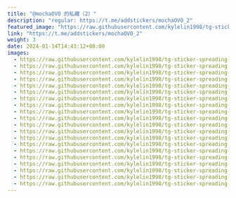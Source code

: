 ```yaml
---
title: "@mochaOVO 的私藏（2）"
description: "regular: https://t.me/addstickers/mochaOVO_2"
featured_image: "https://raw.githubusercontent.com/kylelin1998/tg-sticker-spreading-worldwide-images/main/img/b53eba9c-15cc-4d36-bd5a-baeceaaa09ad.jpg"
link: "https://t.me/addstickers/mochaOVO_2"
weight: 3
date: 2024-01-14T14:43:12+08:00
images:
  - https://raw.githubusercontent.com/kylelin1998/tg-sticker-spreading-worldwide-images/main/img/b53eba9c-15cc-4d36-bd5a-baeceaaa09ad.jpg
  - https://raw.githubusercontent.com/kylelin1998/tg-sticker-spreading-worldwide-images/main/img/0cd7e5d2-9e31-42b7-9f8c-f9c408d5f1e4.jpg
  - https://raw.githubusercontent.com/kylelin1998/tg-sticker-spreading-worldwide-images/main/img/18b6d090-4d31-4719-bfdb-785fbd17de0d.jpg
  - https://raw.githubusercontent.com/kylelin1998/tg-sticker-spreading-worldwide-images/main/img/3335f566-f939-4601-8a77-c4ba9caa2f14.jpg
  - https://raw.githubusercontent.com/kylelin1998/tg-sticker-spreading-worldwide-images/main/img/854d29bf-6218-4ce8-8473-da14d8f88840.jpg
  - https://raw.githubusercontent.com/kylelin1998/tg-sticker-spreading-worldwide-images/main/img/a4cfa605-210d-4342-8f66-3d426f2da17e.jpg
  - https://raw.githubusercontent.com/kylelin1998/tg-sticker-spreading-worldwide-images/main/img/9dbd8e2b-c0fc-4b90-b807-36a033f5efa5.jpg
  - https://raw.githubusercontent.com/kylelin1998/tg-sticker-spreading-worldwide-images/main/img/0abced4c-22fc-4ab7-a525-1cff4be07379.jpg
  - https://raw.githubusercontent.com/kylelin1998/tg-sticker-spreading-worldwide-images/main/img/aae3674a-5abe-405b-b734-ada127762908.jpg
  - https://raw.githubusercontent.com/kylelin1998/tg-sticker-spreading-worldwide-images/main/img/d7e8853d-8e48-4894-a733-4dd69d4b9cdf.jpg
  - https://raw.githubusercontent.com/kylelin1998/tg-sticker-spreading-worldwide-images/main/img/36ecd2ca-db20-48b1-b5a6-1cedcd838cdd.jpg
  - https://raw.githubusercontent.com/kylelin1998/tg-sticker-spreading-worldwide-images/main/img/43d70c1e-33fd-41b7-aab4-525764099069.jpg
  - https://raw.githubusercontent.com/kylelin1998/tg-sticker-spreading-worldwide-images/main/img/fcabe88d-2578-423d-8fe1-2830b34ed91f.jpg
  - https://raw.githubusercontent.com/kylelin1998/tg-sticker-spreading-worldwide-images/main/img/09180ee3-7331-41f5-add9-72331bf27d85.jpg
  - https://raw.githubusercontent.com/kylelin1998/tg-sticker-spreading-worldwide-images/main/img/9d7b80cd-5a46-418b-aeb2-47cca507e284.jpg
  - https://raw.githubusercontent.com/kylelin1998/tg-sticker-spreading-worldwide-images/main/img/4cbb488d-cdc3-4aca-8e65-3116ca7ff92d.jpg
  - https://raw.githubusercontent.com/kylelin1998/tg-sticker-spreading-worldwide-images/main/img/759d5abc-57cf-432e-9820-9ed438b3855a.jpg
  - https://raw.githubusercontent.com/kylelin1998/tg-sticker-spreading-worldwide-images/main/img/b03a0434-dbaf-48ea-88e4-50a436695537.jpg
  - https://raw.githubusercontent.com/kylelin1998/tg-sticker-spreading-worldwide-images/main/img/f3d428a3-8c87-4bfc-b54c-aab993626bff.jpg
  - https://raw.githubusercontent.com/kylelin1998/tg-sticker-spreading-worldwide-images/main/img/cd390d40-c8c9-45c0-a054-7559fb32418a.jpg
---
```

